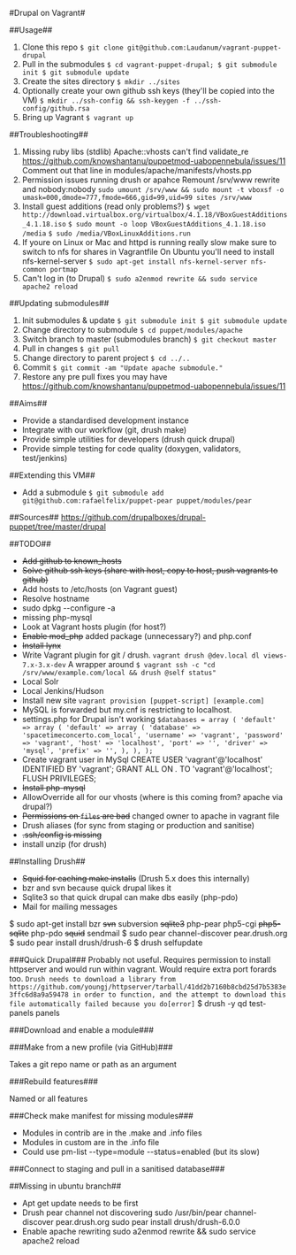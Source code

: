 #Drupal on Vagrant#

##Usage##

1.   Clone this repo
     `$ git clone git@github.com:Laudanum/vagrant-puppet-drupal`
1.   Pull in the submodules
     `$ cd vagrant-puppet-drupal;
      $ git submodule init
      $ git submodule update`
1.   Create the sites directory
     `$ mkdir ../sites`
1.	 Optionally create your own github ssh keys (they'll be copied into the VM)
	 `$ mkdir ../ssh-config && ssh-keygen -f ../ssh-config/github.rsa`
1.   Bring up Vagrant
     `$ vagrant up`

##Troubleshooting##
1.  Missing ruby libs (stdlib)
    Apache::vhosts can't find validate_re
    https://github.com/knowshantanu/puppetmod-uabopennebula/issues/11
    Comment out that line in modules/apache/manifests/vhosts.pp
1.  Permission issues running drush or apahce
    Remount /srv/www rewrite and nobody:nobody
    `sudo umount /srv/www && sudo mount -t vboxsf -o umask=000,dmode=777,fmode=666,gid=99,uid=99 sites /srv/www`
1.  Install guest additions (read only problems?)
    `$ wget http://download.virtualbox.org/virtualbox/4.1.18/VBoxGuestAdditions_4.1.18.iso`
    `$ sudo mount -o loop VBoxGuestAdditions_4.1.18.iso /media`
    `$ sudo /media/VBoxLinuxAdditions.run`
1.  If youre on Linux or Mac and httpd is running really slow make sure to switch to nfs for shares in Vagrantfile
    On Ubuntu you'll need to install nfs-kernel-server
    `$ sudo apt-get install nfs-kernel-server nfs-common portmap`
1.  Can't log in (to Drupal)
    `$ sudo a2enmod rewrite && sudo service apache2 reload`

##Updating submodules##
1.  Init submodules & update
      `$ git submodule init
      $ git submodule update`
1.  Change directory to submodule
    `$ cd puppet/modules/apache`
1.  Switch branch to master (submodules branch)
    `$ git checkout master`
1.  Pull in changes
    `$ git pull`
1.  Change directory to parent project
    `$ cd ../..`
1.  Commit
    `$ git commit -am "Update apache submodule."`
1.  Restore any pre pull fixes you may have
    https://github.com/knowshantanu/puppetmod-uabopennebula/issues/11

##Aims##

* Provide a standardised development instance
* Integrate with our workflow (git, drush make)
* Provide simple utilities for developers (drush quick drupal)
* Provide simple testing for code quality (doxygen, validators, test/jenkins)

##Extending this VM##
*   Add a submodule
    `$ git submodule add git@github.com:rafaelfelix/puppet-pear puppet/modules/pear`


##Sources##
https://github.com/drupalboxes/drupal-puppet/tree/master/drupal

##TODO##
*   ~~Add github to known_hosts~~
*   ~~Solve github ssh keys (share with host, copy to host, push vagrants to github)~~
*   Add hosts to /etc/hosts (on Vagrant guest)
*   Resolve hostname
*   sudo dpkg --configure -a
*   missing php-mysql
*   Look at Vagrant hosts plugin (for host?)
*   ~~Enable mod_php~~ added package (unnecessary?) and php.conf
*   ~~Install lynx~~
*   Write Vagrant plugin for git / drush. `vagrant drush @dev.local dl views-7.x-3.x-dev`
A wrapper around
`$ vagrant ssh -c "cd /srv/www/example.com/local && drush @self status"`
*   Local Solr
*   Local Jenkins/Hudson
*   Install new site `vagrant provision [puppet-script] [example.com]`
*   MySQL is forwarded but my.cnf is restricting to localhost.
*   settings.php for Drupal isn't working
`$databases = array (
  'default' =>
  array (
    'default' =>
    array (
      'database' => 'spacetimeconcerto.com_local',
      'username' => 'vagrant',
      'password' => 'vagrant',
      'host' => 'localhost',
      'port' => '',
      'driver' => 'mysql',
      'prefix' => '',
    ),
  ),
);
`
*   Create vagrant user in MySql
    CREATE USER 'vagrant'@'localhost' IDENTIFIED BY 'vagrant';
    GRANT ALL ON *.* TO 'vagrant'@'localhost'; FLUSH PRIVILEGES;
*   ~~Install php-mysql~~
*   AllowOverride all for our vhosts (where is this coming from? apache via drupal?)
*   ~~Permissions on `files` are bad~~ changed owner to apache in vagrant file
*   Drush aliases (for sync from staging or production and sanitise)
*   ~~.ssh/config is missing~~
*  	install unzip (for drush)

##Installing Drush##

* ~~Squid for caching make installs~~ (Drush 5.x does this internally)
* bzr and svn because quick drupal likes it
* Sqlite3 so that quick drupal can make dbs easily (php-pdo)
* Mail for mailing messages

$ sudo apt-get install bzr ~~svn~~ subversion ~~sqlite3~~ php-pear php5-cgi ~~php5-sqlite~~ php-pdo ~~squid~~ sendmail
$ sudo pear channel-discover pear.drush.org
$ sudo pear install drush/drush-6
$ drush selfupdate


###Quick Drupal###
Probably not useful. Requires permission to install httpserver and would run within vagrant. Would require extra port forards too.
`Drush needs to download a library from https://github.com/youngj/httpserver/tarball/41dd2b7160b8cbd25d7b5383e3ffc6d8a9a59478 in order to function, and the attempt to download this file automatically failed because you do[error]`
$ drush -y qd test-panels panels

###Download and enable a module###

###Make from a new profile (via GitHub)###

Takes a git repo name or path as an argument

###Rebuild features###

Named or all features

###Check make manifest for missing modules###

*   Modules in contrib are in the .make and .info files
*   Modules in custom are in the .info file
*	Could use pm-list --type=module --status=enabled (but its slow)

###Connect to staging and pull in a sanitised database###



##Missing in ubuntu branch##
* Apt get update needs to be first
* Drush pear channel not discovering
  sudo /usr/bin/pear channel-discover pear.drush.org
  sudo pear install drush/drush-6.0.0
* Enable apache rewriting
  sudo a2enmod rewrite && sudo service apache2 reload 
